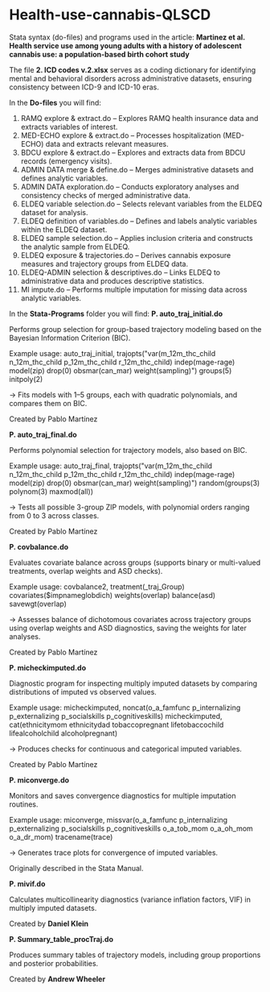 # Health-use-cannabis-QLSCD

Stata syntax (do-files) and programs used in the article:
**Martinez et al. Health service use among young adults with a history of adolescent cannabis use: a population-based birth cohort study**

The file **2. ICD codes v.2.xlsx** serves as a coding dictionary for identifying mental and behavioral disorders across administrative datasets, ensuring consistency between ICD-9 and ICD-10 eras.

In the **Do-files** you will find:
1. RAMQ explore & extract.do – Explores RAMQ health insurance data and extracts variables of interest.
2. MED-ECHO explore & extract.do – Processes hospitalization (MED-ECHO) data and extracts relevant measures.
3. BDCU explore & extract.do – Explores and extracts data from BDCU records (emergency visits).
4. ADMIN DATA merge & define.do – Merges administrative datasets and defines analytic variables.
5. ADMIN DATA exploration.do – Conducts exploratory analyses and consistency checks of merged administrative data.
6. ELDEQ variable selection.do – Selects relevant variables from the ELDEQ dataset for analysis.
7. ELDEQ definition of variables.do – Defines and labels analytic variables within the ELDEQ dataset.
8. ELDEQ sample selection.do – Applies inclusion criteria and constructs the analytic sample from ELDEQ.
9. ELDEQ exposure & trajectories.do – Derives cannabis exposure measures and trajectory groups from ELDEQ data.
10. ELDEQ-ADMIN selection & descriptives.do – Links ELDEQ to administrative data and produces descriptive statistics.
11. MI impute.do – Performs multiple imputation for missing data across analytic variables.

In the **Stata-Programs** folder you will find:
**P. auto\_traj\_initial.do**

Performs group selection for group-based trajectory modeling based on the Bayesian Information Criterion (BIC).

Example usage:
    auto_traj_initial, trajopts("var(m_12m_thc_child n_12m_thc_child p_12m_thc_child r_12m_thc_child) indep(mage-rage) model(zip) drop(0) obsmar(can_mar) weight(sampling)") groups(5) initpoly(2)

→ Fits models with 1–5 groups, each with quadratic polynomials, and compares them on BIC.

Created by Pablo Martínez

**P. auto\_traj\_final.do**

Performs polynomial selection for trajectory models, also based on BIC.

Example usage:
    auto_traj_final, trajopts("var(m_12m_thc_child n_12m_thc_child p_12m_thc_child r_12m_thc_child) indep(mage-rage) model(zip) drop(0) obsmar(can_mar) weight(sampling)") random(groups(3) polynom(3) maxmod(all))

→ Tests all possible 3-group ZIP models, with polynomial orders ranging from 0 to 3 across classes.

Created by Pablo Martínez

**P. covbalance.do**

Evaluates covariate balance across groups (supports binary or multi-valued treatments, overlap weights and ASD checks).

Example usage:
    covbalance2, treatment(_traj_Group) covariates($impnameglobdich) weights(overlap) balance(asd) savewgt(overlap)

→ Assesses balance of dichotomous covariates across trajectory groups using overlap weights and ASD diagnostics, saving the weights for later analyses.

Created by Pablo Martínez

**P. micheckimputed.do**

Diagnostic program for inspecting multiply imputed datasets by comparing distributions of imputed vs observed values.

Example usage:
    micheckimputed, noncat(o_a_famfunc p_internalizing p_externalizing p_socialskills p_cognitiveskills)
    micheckimputed, cat(ethnicitymom ethnicitydad tobaccopregnant lifetobaccochild lifealcoholchild alcoholpregnant)

→ Produces checks for continuous and categorical imputed variables.

Created by Pablo Martínez

**P. miconverge.do**

Monitors and saves convergence diagnostics for multiple imputation routines.

Example usage:
    miconverge, missvar(o_a_famfunc p_internalizing p_externalizing p_socialskills p_cognitiveskills o_a_tob_mom o_a_oh_mom o_a_dr_mom) tracename(trace)

→ Generates trace plots for convergence of imputed variables.

Originally described in the Stata Manual.

**P. mivif.do**

Calculates multicollinearity diagnostics (variance inflation factors, VIF) in multiply imputed datasets.

Created by **Daniel Klein**

**P. Summary_table_procTraj.do**

Produces summary tables of trajectory models, including group proportions and posterior probabilities.

Created by **Andrew Wheeler**
